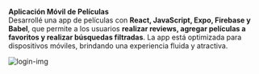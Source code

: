 **Aplicación Móvil de Películas**  
  Desarrollé una app de películas con **React, JavaScript, Expo, Firebase y Babel**, que permite a los usuarios **realizar reviews, agregar películas a favoritos y realizar búsquedas filtradas**. La app está optimizada para dispositivos móviles, brindando una experiencia fluida y atractiva.  


![login-img](https://github.com/user-attachments/assets/090d7718-8359-4f0d-9911-23e08b381f2f)
